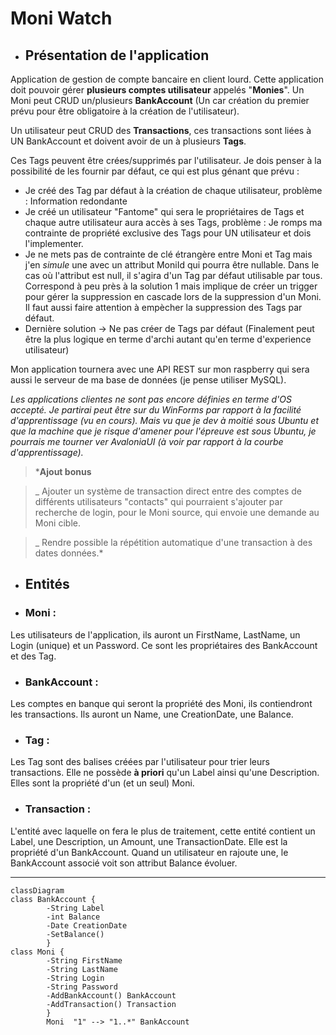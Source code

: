 # Moni Watch

  

-  ## Présentation de l'application

  

Application de gestion de compte bancaire en client lourd. Cette application doit pouvoir gérer **plusieurs comptes utilisateur** appelés "**Monies**". Un Moni peut CRUD un/plusieurs **BankAccount** (Un car création du premier prévu pour être obligatoire à la création de l'utilisateur).

Un utilisateur peut CRUD des **Transactions**, ces transactions sont liées à UN BankAccount et doivent avoir de un à plusieurs **Tags**.

Ces Tags peuvent être crées/supprimés par l'utilisateur. Je dois penser à la possibilité de les fournir par défaut, ce qui est plus génant que prévu :
- Je créé des Tag par défaut à la création de chaque utilisateur, problème : Information redondante
- Je créé un utilisateur "Fantome" qui sera le propriétaires de Tags et chaque autre utilisateur aura accès à ses Tags, problème : Je romps ma contrainte de propriété exclusive des Tags pour UN utilisateur et dois l'implementer.
- Je ne mets pas de contrainte de clé étrangère entre Moni et Tag mais j'en *simule* une avec un attribut MoniId qui pourra être nullable. Dans le cas où l'attribut est null, il s'agira d'un Tag par défaut utilisable par tous. Correspond à peu près à la solution 1 mais implique de créer un trigger pour gérer la suppression en cascade lors de la suppression d'un Moni. Il faut aussi faire attention à empècher la suppression des Tags par défaut. 
- Dernière solution -> Ne pas créer de Tags par défaut (Finalement peut être la plus logique en terme d'archi autant qu'en terme d'experience utilisateur)

Mon application tournera avec une API REST sur mon raspberry qui sera aussi le serveur de ma base de données (je pense utiliser MySQL).

*Les applications clientes ne sont pas encore définies en terme d'OS accepté. Je partirai peut être sur du WinForms par rapport à la facilité d'apprentissage (vu en cours). Mais vu que je dev à moitié sous Ubuntu et que la machine que je risque d'amener pour l'épreuve est sous Ubuntu, je pourrais me tourner ver AvaloniaUI (à voir par rapport à la courbe d'apprentissage).*

  

> ***Ajout bonus**

>_ Ajouter un système de transaction direct entre des comptes de différents utilisateurs "contacts" qui pourraient s'ajouter par recherche de login, pour le Moni source, qui envoie une demande au Moni cible.

>_ Rendre possible la répétition automatique d'une transaction à des dates données.*

  

-  ## Entités

-  ### Moni :

Les utilisateurs de l'application, ils auront un FirstName, LastName, un Login (unique) et un Password. Ce sont les propriétaires des BankAccount et des Tag.

-  ### BankAccount :

Les comptes en banque qui seront la propriété des Moni, ils contiendront les transactions. Ils auront un Name, une CreationDate, une Balance.

-  ### Tag :

Les Tag sont des balises créées par l'utilisateur pour trier leurs transactions. Elle ne possède **à priori** qu'un Label ainsi qu'une Description. Elles sont la propriété d'un (et un seul) Moni.

-  ### Transaction :

L'entité avec laquelle on fera le plus de traitement, cette entité contient un Label, une Description, un Amount, une TransactionDate. Elle est la propriété d'un BankAccount. Quand un utilisateur en rajoute une, le BankAccount associé voit son attribut Balance évoluer.


----------------------------------------------


```mermaid
classDiagram
class BankAccount {
		-String Label
		-int Balance
		-Date CreationDate
		-SetBalance()
		}
class Moni {
		-String FirstName
		-String LastName
		-String Login
		-String Password
		-AddBankAccount() BankAccount
		-AddTransaction() Transaction
		}
		Moni  "1" --> "1..*" BankAccount
		
```
